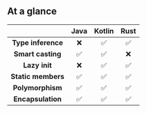 ## At a glance

||Java|Kotlin|Rust|
|:-------:|:-------:|:------:|:--------:|
|**Type inference**|❌|✅|✅|
|**Smart casting**|✅|✅|❌|
|**Lazy init**|❌|✅|✅|
|**Static members**|✅|✅|✅|
|**Polymorphism**|✅|✅|✅|
|**Encapsulation**|✅|✅|✅|